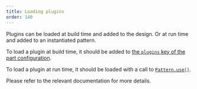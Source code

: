 ```yaml
---
title: Loading plugins
order: 140
---
```


Plugins can be loaded at build time and added to the design. Or at run time and added to an instantiated pattern.

To load a plugin at build time, it should be added to [the `plugins` key of the part configuration](/reference/api/part/config/plugins).

To load a plugin at run time, it should be loaded with a call to [`Pattern.use()`](/reference/api/pattern/use).

Please refer to the relevant documentation for more details.
